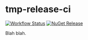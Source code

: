 # tmp-release-ci
[![Workflow Status][workflow-image]][workflow-url]
[![NuGet Release][nuget-image]][nuget-url]

Blah blah.

<!-- Links: -->
[workflow-image]: https://github.com/McManning/tmp-release-ci/actions/workflows/publish.yml/badge.svg
[workflow-url]: https://github.com/McManning/tmp-release-ci/actions/workflows/publish.yml

[nuget-image]: https://img.shields.io/nuget/v/SharpRNA.svg
[nuget-url]: https://www.nuget.org/packages/SharpRNA/
